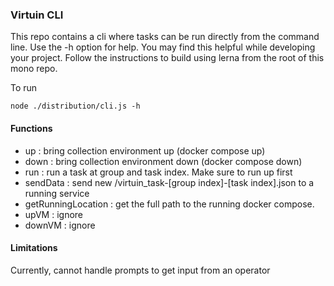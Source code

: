 ### Virtuin CLI

This repo contains a cli where tasks can be run directly from the command line.
Use the -h option for help. You may find this helpful while developing your project.
Follow the instructions to build using lerna from the root of this mono repo.

To run

```
node ./distribution/cli.js -h
```

#### Functions
- up : bring collection environment up (docker compose up)
- down : bring collection environment down (docker compose down)
- run : run a task at group and task index. Make sure to run up first
- sendData : send new /virtuin_task-[group index]-[task index].json to a running service
- getRunningLocation : get the full path to the running docker compose.
- upVM : ignore
- downVM : ignore

#### Limitations

Currently, cannot handle prompts to get input from an operator
